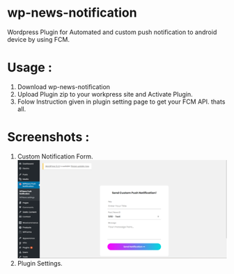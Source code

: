 # wp-news-notification
Wordpress Plugin for Automated and custom push notification to android device by using FCM.

# Usage :
1. Download wp-news-notification
2. Upload Plugin zip to your workpress site and Activate Plugin.
3. Folow Instruction given in plugin setting page to get your FCM API.
thats all.

# Screenshots :
1. Custom Notification Form.
![alt text](Screenshots/1_Custom_Notification.png)
2. Plugin Settings.
